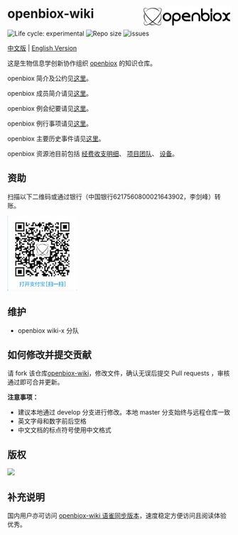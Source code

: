 # openbiox-wiki <img src="./static/img/logo-long.png" align="right" alt="openbiox" width="200"/>

<img src="https://img.shields.io/badge/lifecycle-experimental-orange.svg" alt="Life cycle: experimental"> <img src="https://img.shields.io/github/repo-size/openbiox/openbiox-wiki.svg" alt="Repo size"/> <img src="https://img.shields.io/github/issues/openbiox/openbiox-wiki.svg" alt="issues"/>

[中文版](./) | [English Version](./en/)

这是生物信息学创新协作组织 [openbiox](https://openbiox.org) 的知识仓库。

openbiox 简介及公约见[这里](./declaration)。

openbiox 成员简介请见[这里](./members)。

openbiox 例会纪要请见[这里](./events/minutes)。

openbiox 例行事项请见[这里](./events/routine)。

openbiox 主要历史事件请见[这里](./events/history)。

openbiox 资源池目前包括
[经费收支明细](./resources/funds)、
[项目团队](./resources/projects)、
[设备](./resources/device)。

## 资助

扫描以下二维码或通过银行（中国银行6217560800021643902，李剑峰）转账。

![资助](./static/img/QRcode.png)

## 维护

- openbiox wiki-x 分队

## 如何修改并提交贡献

请 fork 该仓库[openbiox-wiki](https://github.com/openbiox/openbiox-wiki)，修改文件，确认无误后提交 Pull requests ，审核通过即可合并更新。

**注意事项：**

- 建议本地通过 develop 分支进行修改。本地 master 分支始终与远程仓库一致
- 英文字母和数字前后空格
- 中文文档的标点符号使用中文格式

## 版权

[![](https://i.creativecommons.org/l/by-nc-nd/4.0/88x31.png)](https://creativecommons.org/licenses/by-nc-nd/4.0/)

## 补充说明

国内用户亦可访问 [openbiox-wiki 语雀同步版本](https://www.yuque.com/openbiox/wiki)，速度稳定方便访问且阅读体验优秀。
